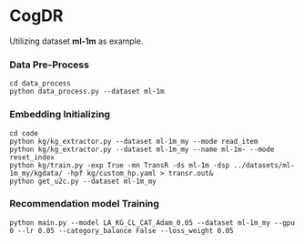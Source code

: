 # CogDR

Utilizing dataset **ml-1m** as example.

### Data Pre-Process
```
cd data_process
python data_process.py --dataset ml-1m
```

### Embedding Initializing
```
cd code
python kg/kg_extractor.py --dataset ml-1m_my --mode read_item
python kg/kg_extractor.py --dataset ml-1m_my --name ml-1m- --mode reset_index
python kg/train.py -exp True -mn TransR -ds ml-1m -dsp ../datasets/ml-1m_my/kgdata/ -hpf kg/custom_hp.yaml > transr.out&
python get_u2c.py --dataset ml-1m_my
```

### Recommendation model Training
```
python main.py --model LA_KG_CL_CAT_Adam_0.05 --dataset ml-1m_my --gpu 0 --lr 0.05 --category_balance False --loss_weight 0.05
```
